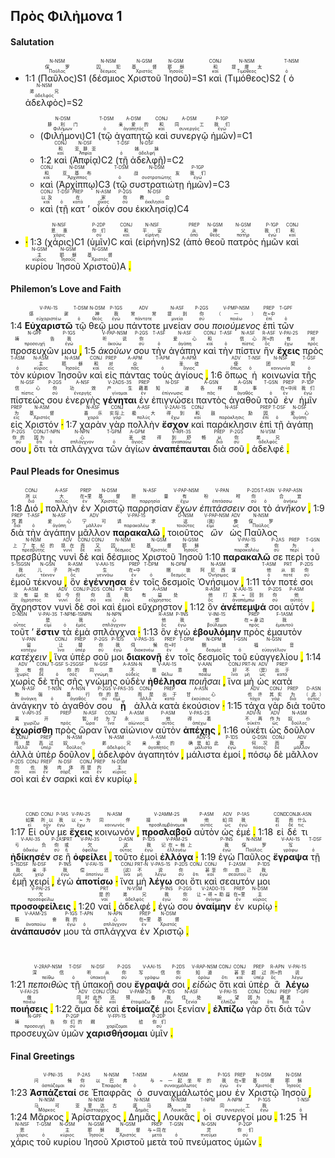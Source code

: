 ## Πρὸς Φιλἠμονα 1

#### Salutation

- 1:1 (<RUBY><ruby><ruby>Παῦλος<rt>Παῦλος</rt></ruby><rt>保罗</rt></ruby><rt>N-NSM</rt></RUBY>)S1 (<RUBY><ruby><ruby>δέσμιος<rt>δέσμιος</rt></ruby><rt>囚犯</rt></ruby><rt>N-NSM</rt></RUBY> <RUBY><ruby><ruby>Χριστοῦ<rt>Χριστός</rt></ruby><rt>基督</rt></ruby><rt>N-GSM</rt></RUBY> <RUBY><ruby><ruby>Ἰησοῦ<rt>Ἰησοῦς</rt></ruby><rt>耶稣</rt></ruby><rt>N-GSM</rt></RUBY>)=S1 <RUBY><ruby><ruby>καὶ<rt>καί</rt></ruby><rt>和</rt></ruby><rt>CONJ</rt></RUBY> (<RUBY><ruby><ruby>Τιμόθεος<rt>Τιμόθεος</rt></ruby><rt>提摩太</rt></ruby><rt>N-NSM</rt></RUBY>)S2 (<RUBY><ruby><ruby>ὁ<rt>ὁ</rt></ruby><rt></rt></ruby><rt>T-NSM</rt></RUBY> <RUBY><ruby><ruby>ἀδελφὸς<rt>ἀδελφός</rt></ruby><rt>弟兄</rt></ruby><rt>N-NSM</rt></RUBY>)=S2 

	- (<RUBY><ruby><ruby>Φιλήμονι<rt>Φιλήμων</rt></ruby><rt>腓利门</rt></ruby><rt>N-DSM</rt></RUBY>)C1 (<RUBY><ruby><ruby>τῷ<rt>ὁ</rt></ruby><rt></rt></ruby><rt>T-DSM</rt></RUBY> <RUBY><ruby><ruby>ἀγαπητῷ<rt>ἀγαπητός</rt></ruby><rt>亲爱的</rt></ruby><rt>A-DSM</rt></RUBY> <RUBY><ruby><ruby>καὶ<rt>καί</rt></ruby><rt>和</rt></ruby><rt>CONJ</rt></RUBY> <RUBY><ruby><ruby>συνεργῷ<rt>συνεργός</rt></ruby><rt>同工</rt></ruby><rt>A-DSM</rt></RUBY> <RUBY><ruby><ruby>ἡμῶν<rt>ἐγώ</rt></ruby><rt>我们</rt></ruby><rt>P-1GP</rt></RUBY>)=C1 
	- 1:2 <RUBY><ruby><ruby>καὶ<rt>καί</rt></ruby><rt>和</rt></ruby><rt>CONJ</rt></RUBY> (<RUBY><ruby><ruby>Ἀπφίᾳ<rt>Ἀπφία</rt></ruby><rt>亚腓亚</rt></ruby><rt>N-DSF</rt></RUBY>)C2 (<RUBY><ruby><ruby>τῇ<rt>ὁ</rt></ruby><rt></rt></ruby><rt>T-DSF</rt></RUBY> <RUBY><ruby><ruby>ἀδελφῇ<rt>ἀδελφή</rt></ruby><rt>姊妹</rt></ruby><rt>N-DSF</rt></RUBY>)=C2 
	- <RUBY><ruby><ruby>καὶ<rt>καί</rt></ruby><rt>和</rt></ruby><rt>CONJ</rt></RUBY> (<RUBY><ruby><ruby>Ἀρχίππῳ<rt>Ἄρχιππος</rt></ruby><rt>亚基布</rt></ruby><rt>N-DSM</rt></RUBY>)C3 (<RUBY><ruby><ruby>τῷ<rt>ὁ</rt></ruby><rt></rt></ruby><rt>T-DSM</rt></RUBY> <RUBY><ruby><ruby>συστρατιώτῃ<rt>συστρατιώτης</rt></ruby><rt>战友</rt></ruby><rt>N-DSM</rt></RUBY> <RUBY><ruby><ruby>ἡμῶν<rt>ἐγώ</rt></ruby><rt>我们</rt></ruby><rt>P-1GP</rt></RUBY>)=C3 
	- <RUBY><ruby><ruby>καὶ<rt>καί</rt></ruby><rt>以及</rt></ruby><rt>CONJ</rt></RUBY> (<RUBY><ruby><ruby>τῇ<rt>ὁ</rt></ruby><rt></rt></ruby><rt>T-DSF</rt></RUBY> <RUBY><ruby><ruby>κατ<rt>κατά</rt></ruby><rt>在</rt></ruby><rt>PREP</rt></RUBY> ’ <RUBY><ruby><ruby>οἶκόν<rt>οἶκος</rt></ruby><rt>家</rt></ruby><rt>N-ASM</rt></RUBY> <RUBY><ruby><ruby>σου<rt>σύ</rt></ruby><rt>你</rt></ruby><rt>P-2GS</rt></RUBY> <RUBY><ruby><ruby>ἐκκλησίᾳ<rt>ἐκκλησία</rt></ruby><rt>教会</rt></ruby><rt>N-DSF</rt></RUBY>)C4 
- <mark class="pm">·</mark> 1:3 (<RUBY><ruby><ruby>χάρις<rt>χάρις</rt></ruby><rt>恩惠</rt></ruby><rt>N-NSF</rt></RUBY>)C1 (<RUBY><ruby><ruby>ὑμῖν<rt>σύ</rt></ruby><rt>你们</rt></ruby><rt>P-2DP</rt></RUBY>)C <RUBY><ruby><ruby>καὶ<rt>καί</rt></ruby><rt>和</rt></ruby><rt>CONJ</rt></RUBY> (<RUBY><ruby><ruby>εἰρήνη<rt>εἰρήνη</rt></ruby><rt>平安</rt></ruby><rt>N-NSF</rt></RUBY>)S2 (<RUBY><ruby><ruby>ἀπὸ<rt>ἀπό</rt></ruby><rt>从</rt></ruby><rt>PREP</rt></RUBY> <RUBY><ruby><ruby>θεοῦ<rt>θεός</rt></ruby><rt>神</rt></ruby><rt>N-GSM</rt></RUBY> <RUBY><ruby><ruby>πατρὸς<rt>πατήρ</rt></ruby><rt>父</rt></ruby><rt>N-GSM</rt></RUBY> <RUBY><ruby><ruby>ἡμῶν<rt>ἐγώ</rt></ruby><rt>我们</rt></ruby><rt>P-1GP</rt></RUBY> <RUBY><ruby><ruby>καὶ<rt>καί</rt></ruby><rt>和</rt></ruby><rt>CONJ</rt></RUBY> <RUBY><ruby><ruby>κυρίου<rt>κύριος</rt></ruby><rt>主</rt></ruby><rt>N-GSM</rt></RUBY> <RUBY><ruby><ruby>Ἰησοῦ<rt>Ἰησοῦς</rt></ruby><rt>耶稣</rt></ruby><rt>N-GSM</rt></RUBY> <RUBY><ruby><ruby>Χριστοῦ<rt>Χριστός</rt></ruby><rt>基督</rt></ruby><rt>N-GSM</rt></RUBY>)A <mark class="pm">.</mark> 

#### Philemon’s Love and Faith

1:4 <RUBY><ruby><ruby><strong>Εὐχαριστῶ</strong><rt>εὐχαριστέω</rt></ruby><rt>感谢</rt></ruby><rt>V-PAI-1S</rt></RUBY> <RUBY><ruby><ruby>τῷ<rt>ὁ</rt></ruby><rt></rt></ruby><rt>T-DSM</rt></RUBY> <RUBY><ruby><ruby>θεῷ<rt>θεός</rt></ruby><rt>神</rt></ruby><rt>N-DSM</rt></RUBY> <RUBY><ruby><ruby>μου<rt>ἐγώ</rt></ruby><rt>我</rt></ruby><rt>P-1GS</rt></RUBY> <RUBY><ruby><ruby>πάντοτε<rt>πάντοτε</rt></ruby><rt>常常</rt></ruby><rt>ADV</rt></RUBY> <RUBY><ruby><ruby>μνείαν<rt>μνεία</rt></ruby><rt>提到</rt></ruby><rt>N-ASF</rt></RUBY> <RUBY><ruby><ruby>σου<rt>σύ</rt></ruby><rt>你</rt></ruby><rt>P-2GS</rt></RUBY> <RUBY><ruby><ruby><em>ποιούμενος</em><rt>ποιέω</rt></ruby><rt>（一）</rt></ruby><rt>V-PMP-NSM</rt></RUBY> <RUBY><ruby><ruby>ἐπὶ<rt>ἐπί</rt></ruby><rt>在~中</rt></ruby><rt>PREP</rt></RUBY> <RUBY><ruby><ruby>τῶν<rt>ὁ</rt></ruby><rt></rt></ruby><rt>T-GPF</rt></RUBY> <RUBY><ruby><ruby>προσευχῶν<rt>προσευχή</rt></ruby><rt>祷告</rt></ruby><rt>N-GPF</rt></RUBY> <RUBY><ruby><ruby>μου<rt>ἐγώ</rt></ruby><rt>我</rt></ruby><rt>P-1GS</rt></RUBY> <mark class="pm">,</mark> 1:5 <RUBY><ruby><ruby><em>ἀκούων</em><rt>ἀκούω</rt></ruby><rt>听说</rt></ruby><rt>V-PAP-NSM</rt></RUBY> <RUBY><ruby><ruby>σου<rt>σύ</rt></ruby><rt>你</rt></ruby><rt>P-2GS</rt></RUBY> <RUBY><ruby><ruby>τὴν<rt>ὁ</rt></ruby><rt></rt></ruby><rt>T-ASF</rt></RUBY> <RUBY><ruby><ruby>ἀγάπην<rt>ἀγάπη</rt></ruby><rt>爱心</rt></ruby><rt>N-ASF</rt></RUBY> <RUBY><ruby><ruby>καὶ<rt>καί</rt></ruby><rt>和</rt></ruby><rt>CONJ</rt></RUBY> <RUBY><ruby><ruby>τὴν<rt>ὁ</rt></ruby><rt></rt></ruby><rt>T-ASF</rt></RUBY> <RUBY><ruby><ruby>πίστιν<rt>πίστις</rt></ruby><rt>信心</rt></ruby><rt>N-ASF</rt></RUBY> <RUBY><ruby><ruby>ἣν<rt>ὅς</rt></ruby><rt>所~的</rt></ruby><rt>R-ASF</rt></RUBY> <RUBY><ruby><ruby><strong>ἔχεις</strong><rt>ἔχω</rt></ruby><rt>有</rt></ruby><rt>V-PAI-2S</rt></RUBY> <RUBY><ruby><ruby>πρὸς<rt>πρός</rt></ruby><rt>对</rt></ruby><rt>PREP</rt></RUBY> <RUBY><ruby><ruby>τὸν<rt>ὁ</rt></ruby><rt></rt></ruby><rt>T-ASM</rt></RUBY> <RUBY><ruby><ruby>κύριον<rt>κύριος</rt></ruby><rt>主</rt></ruby><rt>N-ASM</rt></RUBY> <RUBY><ruby><ruby>Ἰησοῦν<rt>Ἰησοῦς</rt></ruby><rt>耶稣</rt></ruby><rt>N-ASM</rt></RUBY> <RUBY><ruby><ruby>καὶ<rt>καί</rt></ruby><rt>和</rt></ruby><rt>CONJ</rt></RUBY> <RUBY><ruby><ruby>εἰς<rt>εἰς</rt></ruby><rt>对</rt></ruby><rt>PREP</rt></RUBY> <RUBY><ruby><ruby>πάντας<rt>πᾶς</rt></ruby><rt>众</rt></ruby><rt>A-APM</rt></RUBY> <RUBY><ruby><ruby>τοὺς<rt>ὁ</rt></ruby><rt></rt></ruby><rt>T-APM</rt></RUBY> <RUBY><ruby><ruby>ἁγίους<rt>ἅγιος</rt></ruby><rt>圣徒</rt></ruby><rt>A-APM</rt></RUBY> <mark class="pm">,</mark> 1:6 <RUBY><ruby><ruby>ὅπως<rt>ὅπως</rt></ruby><rt>使</rt></ruby><rt>ADV</rt></RUBY> <RUBY><ruby><ruby>ἡ<rt>ὁ</rt></ruby><rt></rt></ruby><rt>T-NSF</rt></RUBY> <RUBY><ruby><ruby>κοινωνία<rt>κοινωνία</rt></ruby><rt>团契</rt></ruby><rt>N-NSF</rt></RUBY> <RUBY><ruby><ruby>τῆς<rt>ὁ</rt></ruby><rt></rt></ruby><rt>T-GSF</rt></RUBY> <RUBY><ruby><ruby>πίστεώς<rt>πίστις</rt></ruby><rt>信心</rt></ruby><rt>N-GSF</rt></RUBY> <RUBY><ruby><ruby>σου<rt>σύ</rt></ruby><rt>你</rt></ruby><rt>P-2GS</rt></RUBY> <RUBY><ruby><ruby>ἐνεργὴς<rt>ἐνεργής</rt></ruby><rt>功效</rt></ruby><rt>A-NSF</rt></RUBY> <RUBY><ruby><ruby><strong>γένηται</strong><rt>γίνομαι</rt></ruby><rt>产生</rt></ruby><rt>V-2ADS-3S</rt></RUBY> <RUBY><ruby><ruby>ἐν<rt>ἐν</rt></ruby><rt>藉着</rt></ruby><rt>PREP</rt></RUBY> <RUBY><ruby><ruby>ἐπιγνώσει<rt>ἐπίγνωσις</rt></ruby><rt>知道</rt></ruby><rt>N-DSF</rt></RUBY> <RUBY><ruby><ruby>παντὸς<rt>πᾶς</rt></ruby><rt>各样</rt></ruby><rt>A-GSN</rt></RUBY> <RUBY><ruby><ruby>ἀγαθοῦ<rt>ἀγαθός</rt></ruby><rt>善事</rt></ruby><rt>A-GSN</rt></RUBY> <RUBY><ruby><ruby>τοῦ<rt>ὁ</rt></ruby><rt></rt></ruby><rt>T-GSN</rt></RUBY> <RUBY><ruby><ruby>ἐν<rt>ἐν</rt></ruby><rt>在~中间</rt></ruby><rt>PREP</rt></RUBY> <RUBY><ruby><ruby>ἡμῖν<rt>ἐγώ</rt></ruby><rt>我们</rt></ruby><rt>P-1DP</rt></RUBY> <RUBY><ruby><ruby>εἰς<rt>εἰς</rt></ruby><rt>为</rt></ruby><rt>PREP</rt></RUBY> <RUBY><ruby><ruby>Χριστόν<rt>Χριστός</rt></ruby><rt>基督</rt></ruby><rt>N-ASM</rt></RUBY> <mark class="pm">·</mark> 1:7 <RUBY><ruby><ruby>χαρὰν<rt>χαρά</rt></ruby><rt>喜乐</rt></ruby><rt>N-ASF</rt></RUBY> <RUBY><ruby><ruby>γὰρ<rt>γάρ</rt></ruby><rt>实际上</rt></ruby><rt>CONJ</rt></RUBY> <RUBY><ruby><ruby>πολλὴν<rt>πολύς</rt></ruby><rt>极大</rt></ruby><rt>A-ASF</rt></RUBY> <RUBY><ruby><ruby><strong>ἔσχον</strong><rt>ἔχω</rt></ruby><rt>得到</rt></ruby><rt>V-2AAI-1S</rt></RUBY> <RUBY><ruby><ruby>καὶ<rt>καί</rt></ruby><rt>和</rt></ruby><rt>CONJ</rt></RUBY> <RUBY><ruby><ruby>παράκλησιν<rt>παράκλησις</rt></ruby><rt>鼓励</rt></ruby><rt>N-ASF</rt></RUBY> <RUBY><ruby><ruby>ἐπὶ<rt>ἐπί</rt></ruby><rt>因</rt></ruby><rt>PREP</rt></RUBY> <RUBY><ruby><ruby>τῇ<rt>ὁ</rt></ruby><rt></rt></ruby><rt>T-DSF</rt></RUBY> <RUBY><ruby><ruby>ἀγάπῃ<rt>ἀγάπη</rt></ruby><rt>爱心</rt></ruby><rt>N-DSF</rt></RUBY> <RUBY><ruby><ruby>σου<rt>σύ</rt></ruby><rt>你的</rt></ruby><rt>P-2GS</rt></RUBY> <mark class="pm">,</mark> <RUBY><ruby><ruby>ὅτι<rt>ὅτι</rt></ruby><rt>因为</rt></ruby><rt>CONJ</rt></RUBY> <RUBY><ruby><ruby>τὰ<rt>ὁ</rt></ruby><rt></rt></ruby><rt>T-NPN</rt></RUBY> <RUBY><ruby><ruby>σπλάγχνα<rt>σπλάγχνον</rt></ruby><rt>心</rt></ruby><rt>N-NPN</rt></RUBY> <RUBY><ruby><ruby>τῶν<rt>ὁ</rt></ruby><rt></rt></ruby><rt>T-GPM</rt></RUBY> <RUBY><ruby><ruby>ἁγίων<rt>ἅγιος</rt></ruby><rt>圣徒</rt></ruby><rt>A-GPM</rt></RUBY> <RUBY><ruby><ruby><strong>ἀναπέπαυται</strong><rt>ἀναπαύω</rt></ruby><rt>得到舒畅</rt></ruby><rt>V-RPI-3S</rt></RUBY> <RUBY><ruby><ruby>διὰ<rt>διά</rt></ruby><rt>从</rt></ruby><rt>PREP</rt></RUBY> <RUBY><ruby><ruby>σοῦ<rt>σύ</rt></ruby><rt>你</rt></ruby><rt>P-2GS</rt></RUBY> <mark class="pm">,</mark> <RUBY><ruby><ruby>ἀδελφέ<rt>ἀδελφός</rt></ruby><rt>弟兄</rt></ruby><rt>N-VSM</rt></RUBY> <mark class="pm">.</mark> 

#### Paul Pleads for Onesimus

1:8 <RUBY><ruby><ruby>Διό<rt>διό</rt></ruby><rt>所以</rt></ruby><rt>CONJ</rt></RUBY> <mark class="pm">,</mark> <RUBY><ruby><ruby>πολλὴν<rt>πολύς</rt></ruby><rt>大</rt></ruby><rt>A-ASF</rt></RUBY> <RUBY><ruby><ruby>ἐν<rt>ἐν</rt></ruby><rt>在~里</rt></ruby><rt>PREP</rt></RUBY> <RUBY><ruby><ruby>Χριστῷ<rt>Χριστός</rt></ruby><rt>基督</rt></ruby><rt>N-DSM</rt></RUBY> <RUBY><ruby><ruby>παρρησίαν<rt>παρρησία</rt></ruby><rt>胆量</rt></ruby><rt>N-ASF</rt></RUBY> <RUBY><ruby><ruby><em>ἔχων</em><rt>ἔχω</rt></ruby><rt>有</rt></ruby><rt>V-PAP-NSM</rt></RUBY> <RUBY><ruby><ruby><em>ἐπιτάσσειν</em><rt>ἐπιτάσσω</rt></ruby><rt>吩咐</rt></ruby><rt>V-PAN</rt></RUBY> <RUBY><ruby><ruby>σοι<rt>σύ</rt></ruby><rt>你</rt></ruby><rt>P-2DS</rt></RUBY> <RUBY><ruby><ruby>τὸ<rt>ὁ</rt></ruby><rt></rt></ruby><rt>T-ASN</rt></RUBY> <RUBY><ruby><ruby><em>ἀνῆκον</em><rt>ἀνήκω</rt></ruby><rt>合宜</rt></ruby><rt>V-PAP-ASN</rt></RUBY> <mark class="pm">,</mark> 1:9 <RUBY><ruby><ruby>διὰ<rt>διά</rt></ruby><rt>凭着</rt></ruby><rt>PREP</rt></RUBY> <RUBY><ruby><ruby>τὴν<rt>ὁ</rt></ruby><rt></rt></ruby><rt>T-ASF</rt></RUBY> <RUBY><ruby><ruby>ἀγάπην<rt>ἀγάπη</rt></ruby><rt>爱心</rt></ruby><rt>N-ASF</rt></RUBY> <RUBY><ruby><ruby>μᾶλλον<rt>μᾶλλον</rt></ruby><rt>宁可</rt></ruby><rt>ADV</rt></RUBY> <RUBY><ruby><ruby><strong>παρακαλῶ</strong><rt>παρακαλέω</rt></ruby><rt>请求</rt></ruby><rt>V-PAI-1S</rt></RUBY> <mark class="pm">,</mark> <RUBY><ruby><ruby>τοιοῦτος<rt>τοιοῦτος</rt></ruby><rt>这</rt></ruby><rt>D-NSM</rt></RUBY> <RUBY><ruby><ruby><em>ὢν</em><rt>εἰμί</rt></ruby><rt>（我）</rt></ruby><rt>V-PAP-NSM</rt></RUBY> <RUBY><ruby><ruby>ὡς<rt>ὡς</rt></ruby><rt>像</rt></ruby><rt>ADV</rt></RUBY> <RUBY><ruby><ruby>Παῦλος<rt>Παῦλος</rt></ruby><rt>保罗</rt></ruby><rt>N-NSM</rt></RUBY> <RUBY><ruby><ruby>πρεσβύτης<rt>πρεσβύτης</rt></ruby><rt>上了年纪的</rt></ruby><rt>N-NSM</rt></RUBY> <RUBY><ruby><ruby>νυνὶ<rt>νυνί</rt></ruby><rt>现在</rt></ruby><rt>ADV</rt></RUBY> <RUBY><ruby><ruby>δὲ<rt>δέ</rt></ruby><rt>而</rt></ruby><rt>CONJ</rt></RUBY> <RUBY><ruby><ruby>καὶ<rt>καί</rt></ruby><rt>又</rt></ruby><rt>CONJ</rt></RUBY> <RUBY><ruby><ruby>δέσμιος<rt>δέσμιος</rt></ruby><rt>囚犯</rt></ruby><rt>N-NSM</rt></RUBY> <RUBY><ruby><ruby>Χριστοῦ<rt>Χριστός</rt></ruby><rt>基督</rt></ruby><rt>N-GSM</rt></RUBY> <RUBY><ruby><ruby>Ἰησοῦ<rt>Ἰησοῦς</rt></ruby><rt>耶稣</rt></ruby><rt>N-GSM</rt></RUBY> 1:10 <RUBY><ruby><ruby><strong>παρακαλῶ</strong><rt>παρακαλέω</rt></ruby><rt>求</rt></ruby><rt>V-PAI-1S</rt></RUBY> <RUBY><ruby><ruby>σε<rt>σύ</rt></ruby><rt>你</rt></ruby><rt>P-2AS</rt></RUBY> <RUBY><ruby><ruby>περὶ<rt>περί</rt></ruby><rt>为</rt></ruby><rt>PREP</rt></RUBY> <RUBY><ruby><ruby>τοῦ<rt>ὁ</rt></ruby><rt></rt></ruby><rt>T-GSN</rt></RUBY> <RUBY><ruby><ruby>ἐμοῦ<rt>ἐμός</rt></ruby><rt>我</rt></ruby><rt>S-1SGSN</rt></RUBY> <RUBY><ruby><ruby>τέκνου<rt>τέκνον</rt></ruby><rt>儿子</rt></ruby><rt>N-GSN</rt></RUBY> <mark class="pm">,</mark> <RUBY><ruby><ruby>ὃν<rt>ὅς</rt></ruby><rt>所~的</rt></ruby><rt>R-ASM</rt></RUBY> <RUBY><ruby><ruby><strong>ἐγέννησα</strong><rt>γεννάω</rt></ruby><rt>生</rt></ruby><rt>V-AAI-1S</rt></RUBY> <RUBY><ruby><ruby>ἐν<rt>ἐν</rt></ruby><rt>在~中</rt></ruby><rt>PREP</rt></RUBY> <RUBY><ruby><ruby>τοῖς<rt>ὁ</rt></ruby><rt></rt></ruby><rt>T-DPM</rt></RUBY> <RUBY><ruby><ruby>δεσμοῖς<rt>δεσμός</rt></ruby><rt>捆锁</rt></ruby><rt>N-DPM</rt></RUBY> <RUBY><ruby><ruby>Ὀνήσιμον<rt>Ὀνήσιμος</rt></ruby><rt>阿尼西谋</rt></ruby><rt>N-ASM</rt></RUBY> <mark class="pm">,</mark> 1:11 <RUBY><ruby><ruby>τόν<rt>ὁ</rt></ruby><rt>他</rt></ruby><rt>T-ASM</rt></RUBY> <RUBY><ruby><ruby>ποτέ<rt>ποτέ</rt></ruby><rt>从前</rt></ruby><rt>PRT</rt></RUBY> <RUBY><ruby><ruby>σοι<rt>σύ</rt></ruby><rt>你</rt></ruby><rt>P-2DS</rt></RUBY> <RUBY><ruby><ruby>ἄχρηστον<rt>ἄχρηστος</rt></ruby><rt>没有益处</rt></ruby><rt>A-ASM</rt></RUBY> <RUBY><ruby><ruby>νυνὶ<rt>νυνί</rt></ruby><rt>如今</rt></ruby><rt>ADV</rt></RUBY> <RUBY><ruby><ruby>δὲ<rt>δέ</rt></ruby><rt>但</rt></ruby><rt>CONJ</rt></RUBY> <RUBY><ruby><ruby>σοὶ<rt>σύ</rt></ruby><rt>你</rt></ruby><rt>P-2DS</rt></RUBY> <RUBY><ruby><ruby>καὶ<rt>καί</rt></ruby><rt>连</rt></ruby><rt>CONJ</rt></RUBY> <RUBY><ruby><ruby>ἐμοὶ<rt>ἐγώ</rt></ruby><rt>我</rt></ruby><rt>P-1DS</rt></RUBY> <RUBY><ruby><ruby>εὔχρηστον<rt>εὔχρηστος</rt></ruby><rt>有益处</rt></ruby><rt>A-ASM</rt></RUBY> <mark class="pm">,</mark> 1:12 <RUBY><ruby><ruby>ὃν<rt>ὅς</rt></ruby><rt>他</rt></ruby><rt>R-ASM</rt></RUBY> <RUBY><ruby><ruby><strong>ἀνέπεμψά</strong><rt>ἀναπέμπω</rt></ruby><rt>打发~回到</rt></ruby><rt>V-AAI-1S</rt></RUBY> <RUBY><ruby><ruby>σοι<rt>σύ</rt></ruby><rt>你</rt></ruby><rt>P-2DS</rt></RUBY> <RUBY><ruby><ruby>αὐτόν<rt>αὐτός</rt></ruby><rt>他</rt></ruby><rt>P-ASM</rt></RUBY> <mark class="pm">,</mark> <RUBY><ruby><ruby>τοῦτ<rt>οὗτος</rt></ruby><rt></rt></ruby><rt>D-NSN</rt></RUBY> ’ <RUBY><ruby><ruby><strong>ἔστιν</strong><rt>εἰμί</rt></ruby><rt>是</rt></ruby><rt>V-PAI-3S</rt></RUBY> <RUBY><ruby><ruby>τὰ<rt>ὁ</rt></ruby><rt></rt></ruby><rt>T-NPN</rt></RUBY> <RUBY><ruby><ruby>ἐμὰ<rt>ἐμός</rt></ruby><rt>我</rt></ruby><rt>S-1SNPN</rt></RUBY> <RUBY><ruby><ruby>σπλάγχνα<rt>σπλάγχνον</rt></ruby><rt>心</rt></ruby><rt>N-NPN</rt></RUBY> <mark class="pm">·</mark> 1:13 <RUBY><ruby><ruby>ὃν<rt>ὅς</rt></ruby><rt>他</rt></ruby><rt>R-ASM</rt></RUBY> <RUBY><ruby><ruby>ἐγὼ<rt>ἐγώ</rt></ruby><rt>我</rt></ruby><rt>P-1NS</rt></RUBY> <RUBY><ruby><ruby><strong>ἐβουλόμην</strong><rt>βούλομαι</rt></ruby><rt>想</rt></ruby><rt>V-INI-1S</rt></RUBY> <RUBY><ruby><ruby>πρὸς<rt>πρός</rt></ruby><rt>在~身边</rt></ruby><rt>PREP</rt></RUBY> <RUBY><ruby><ruby>ἐμαυτὸν<rt>ἐμαυτοῦ</rt></ruby><rt>我</rt></ruby><rt>F-1ASM</rt></RUBY> <RUBY><ruby><ruby><em>κατέχειν</em><rt>κατέχω</rt></ruby><rt>留</rt></ruby><rt>V-PAN</rt></RUBY> <mark class="pm">,</mark> <RUBY><ruby><ruby>ἵνα<rt>ἵνα</rt></ruby><rt>让</rt></ruby><rt>CONJ</rt></RUBY> <RUBY><ruby><ruby>ὑπὲρ<rt>ὑπέρ</rt></ruby><rt>替</rt></ruby><rt>PREP</rt></RUBY> <RUBY><ruby><ruby>σοῦ<rt>σύ</rt></ruby><rt>你</rt></ruby><rt>P-2GS</rt></RUBY> <RUBY><ruby><ruby>μοι<rt>ἐγώ</rt></ruby><rt>我</rt></ruby><rt>P-1DS</rt></RUBY> <RUBY><ruby><ruby><strong>διακονῇ</strong><rt>διακονέω</rt></ruby><rt>伺候</rt></ruby><rt>V-PAS-3S</rt></RUBY> <RUBY><ruby><ruby>ἐν<rt>ἐν</rt></ruby><rt>在~时</rt></ruby><rt>PREP</rt></RUBY> <RUBY><ruby><ruby>τοῖς<rt>ὁ</rt></ruby><rt></rt></ruby><rt>T-DPM</rt></RUBY> <RUBY><ruby><ruby>δεσμοῖς<rt>δεσμός</rt></ruby><rt>捆锁</rt></ruby><rt>N-DPM</rt></RUBY> <RUBY><ruby><ruby>τοῦ<rt>ὁ</rt></ruby><rt></rt></ruby><rt>T-GSN</rt></RUBY> <RUBY><ruby><ruby>εὐαγγελίου<rt>εὐαγγέλιον</rt></ruby><rt>福音</rt></ruby><rt>N-GSN</rt></RUBY> <mark class="pm">,</mark> 1:14 <RUBY><ruby><ruby>χωρὶς<rt>χωρίς</rt></ruby><rt>没有</rt></ruby><rt>ADV</rt></RUBY> <RUBY><ruby><ruby>δὲ<rt>δέ</rt></ruby><rt>但</rt></ruby><rt>CONJ</rt></RUBY> <RUBY><ruby><ruby>τῆς<rt>ὁ</rt></ruby><rt></rt></ruby><rt>T-GSF</rt></RUBY> <RUBY><ruby><ruby>σῆς<rt>σός</rt></ruby><rt>你的</rt></ruby><rt>S-2SGSF</rt></RUBY> <RUBY><ruby><ruby>γνώμης<rt>γνώμη</rt></ruby><rt>同意</rt></ruby><rt>N-GSF</rt></RUBY> <RUBY><ruby><ruby>οὐδὲν<rt>οὐδείς</rt></ruby><rt>不</rt></ruby><rt>A-ASN-N</rt></RUBY> <RUBY><ruby><ruby><strong>ἠθέλησα</strong><rt>θέλω</rt></ruby><rt>愿意</rt></ruby><rt>V-AAI-1S</rt></RUBY> <RUBY><ruby><ruby><em>ποιῆσαι</em><rt>ποιέω</rt></ruby><rt>做</rt></ruby><rt>V-AAN</rt></RUBY> <mark class="pm">,</mark> <RUBY><ruby><ruby>ἵνα<rt>ἵνα</rt></ruby><rt>好</rt></ruby><rt>CONJ</rt></RUBY> <RUBY><ruby><ruby>μὴ<rt>μή</rt></ruby><rt>不</rt></ruby><rt>PRT-N</rt></RUBY> <RUBY><ruby><ruby>ὡς<rt>ὡς</rt></ruby><rt>（是）</rt></ruby><rt>ADV</rt></RUBY> <RUBY><ruby><ruby>κατὰ<rt>κατά</rt></ruby><rt>出于</rt></ruby><rt>PREP</rt></RUBY> <RUBY><ruby><ruby>ἀνάγκην<rt>ἀνάγκη</rt></ruby><rt>勉强</rt></ruby><rt>N-ASF</rt></RUBY> <RUBY><ruby><ruby>τὸ<rt>ὁ</rt></ruby><rt></rt></ruby><rt>T-NSN</rt></RUBY> <RUBY><ruby><ruby>ἀγαθόν<rt>ἀγαθός</rt></ruby><rt>善行</rt></ruby><rt>A-NSN</rt></RUBY> <RUBY><ruby><ruby>σου<rt>σύ</rt></ruby><rt>你的</rt></ruby><rt>P-2GS</rt></RUBY> <RUBY><ruby><ruby><strong>ᾖ</strong><rt>εἰμί</rt></ruby><rt>是</rt></ruby><rt>V-PAS-3S</rt></RUBY> <RUBY><ruby><ruby>ἀλλὰ<rt>ἀλλά</rt></ruby><rt>而是</rt></ruby><rt>CONJ</rt></RUBY> <RUBY><ruby><ruby>κατὰ<rt>κατά</rt></ruby><rt>出于</rt></ruby><rt>PREP</rt></RUBY> <RUBY><ruby><ruby>ἑκούσιον<rt>ἑκούσιος</rt></ruby><rt>甘心</rt></ruby><rt>A-ASN</rt></RUBY> <mark class="pm">·</mark> 1:15 <RUBY><ruby><ruby>τάχα<rt>τάχα</rt></ruby><rt>也许</rt></ruby><rt>ADV</rt></RUBY> <RUBY><ruby><ruby>γὰρ<rt>γάρ</rt></ruby><rt>其实</rt></ruby><rt>CONJ</rt></RUBY> <RUBY><ruby><ruby>διὰ<rt>διά</rt></ruby><rt>为</rt></ruby><rt>PREP</rt></RUBY> <RUBY><ruby><ruby>τοῦτο<rt>οὗτος</rt></ruby><rt>（此）</rt></ruby><rt>D-ASN</rt></RUBY> <RUBY><ruby><ruby><strong>ἐχωρίσθη</strong><rt>χωρίζω</rt></ruby><rt>离开</rt></ruby><rt>V-API-3S</rt></RUBY> <RUBY><ruby><ruby>πρὸς<rt>πρός</rt></ruby><rt></rt></ruby><rt>PREP</rt></RUBY> <RUBY><ruby><ruby>ὥραν<rt>ὥρα</rt></ruby><rt>暂时</rt></ruby><rt>N-ASF</rt></RUBY> <RUBY><ruby><ruby>ἵνα<rt>ἵνα</rt></ruby><rt>为了</rt></ruby><rt>CONJ</rt></RUBY> <RUBY><ruby><ruby>αἰώνιον<rt>αἰώνιος</rt></ruby><rt>永远</rt></ruby><rt>A-ASM</rt></RUBY> <RUBY><ruby><ruby>αὐτὸν<rt>αὐτός</rt></ruby><rt>他</rt></ruby><rt>P-ASM</rt></RUBY> <RUBY><ruby><ruby><strong>ἀπέχῃς</strong><rt>ἀπέχω</rt></ruby><rt>得着</rt></ruby><rt>V-PAS-2S</rt></RUBY> <mark class="pm">,</mark> 1:16 <RUBY><ruby><ruby>οὐκέτι<rt>οὐκέτι</rt></ruby><rt>不再</rt></ruby><rt>ADV-N</rt></RUBY> <RUBY><ruby><ruby>ὡς<rt>ὡς</rt></ruby><rt>作为</rt></ruby><rt>ADV</rt></RUBY> <RUBY><ruby><ruby>δοῦλον<rt>δοῦλος</rt></ruby><rt>奴仆</rt></ruby><rt>N-ASM</rt></RUBY> <RUBY><ruby><ruby>ἀλλὰ<rt>ἀλλά</rt></ruby><rt>而是</rt></ruby><rt>CONJ</rt></RUBY> <RUBY><ruby><ruby>ὑπὲρ<rt>ὑπέρ</rt></ruby><rt>高过</rt></ruby><rt>PREP</rt></RUBY> <RUBY><ruby><ruby>δοῦλον<rt>δοῦλος</rt></ruby><rt>奴仆</rt></ruby><rt>N-ASM</rt></RUBY> <mark class="pm">,</mark> <RUBY><ruby><ruby>ἀδελφὸν<rt>ἀδελφός</rt></ruby><rt>弟兄</rt></ruby><rt>N-ASM</rt></RUBY> <RUBY><ruby><ruby>ἀγαπητόν<rt>ἀγαπητός</rt></ruby><rt>亲爱的</rt></ruby><rt>A-ASM</rt></RUBY> <mark class="pm">,</mark> <RUBY><ruby><ruby>μάλιστα<rt>μάλιστα</rt></ruby><rt>确是如此</rt></ruby><rt>ADV-S</rt></RUBY> <RUBY><ruby><ruby>ἐμοί<rt>ἐγώ</rt></ruby><rt>我</rt></ruby><rt>P-1DS</rt></RUBY> <mark class="pm">,</mark> <RUBY><ruby><ruby>πόσῳ<rt>πόσος</rt></ruby><rt>何况</rt></ruby><rt>Q-DSN</rt></RUBY> <RUBY><ruby><ruby>δὲ<rt>δέ</rt></ruby><rt>而</rt></ruby><rt>CONJ</rt></RUBY> <RUBY><ruby><ruby>μᾶλλον<rt>μᾶλλον</rt></ruby><rt>更</rt></ruby><rt>ADV</rt></RUBY> <RUBY><ruby><ruby>σοὶ<rt>σύ</rt></ruby><rt>你</rt></ruby><rt>P-2DS</rt></RUBY> <RUBY><ruby><ruby>καὶ<rt>καί</rt></ruby><rt>也</rt></ruby><rt>CONJ</rt></RUBY> <RUBY><ruby><ruby>ἐν<rt>ἐν</rt></ruby><rt>按</rt></ruby><rt>PREP</rt></RUBY> <RUBY><ruby><ruby>σαρκὶ<rt>σάρξ</rt></ruby><rt>肉体</rt></ruby><rt>N-DSF</rt></RUBY> <RUBY><ruby><ruby>καὶ<rt>καί</rt></ruby><rt>而是</rt></ruby><rt>CONJ</rt></RUBY> <RUBY><ruby><ruby>ἐν<rt>ἐν</rt></ruby><rt>内</rt></ruby><rt>PREP</rt></RUBY> <RUBY><ruby><ruby>κυρίῳ<rt>κύριος</rt></ruby><rt>主</rt></ruby><rt>N-DSM</rt></RUBY> <mark class="pm">.</mark> 

</br>

1:17 <RUBY><ruby><ruby>Εἰ<rt>εἰ</rt></ruby><rt>如果</rt></ruby><rt>COND</rt></RUBY> <RUBY><ruby><ruby>οὖν<rt>οὖν</rt></ruby><rt>所以</rt></ruby><rt>CONJ</rt></RUBY> <RUBY><ruby><ruby>με<rt>ἐγώ</rt></ruby><rt>我</rt></ruby><rt>P-1AS</rt></RUBY> <RUBY><ruby><ruby><strong>ἔχεις</strong><rt>ἔχω</rt></ruby><rt>以~为</rt></ruby><rt>V-PAI-2S</rt></RUBY> <RUBY><ruby><ruby>κοινωνόν<rt>κοινωνός</rt></ruby><rt>同伴</rt></ruby><rt>N-ASM</rt></RUBY> <mark class="pm">,</mark> <RUBY><ruby><ruby><strong>προσλαβοῦ</strong><rt>προσλαμβάνομαι</rt></ruby><rt>接纳</rt></ruby><rt>V-2AMM-2S</rt></RUBY> <RUBY><ruby><ruby>αὐτὸν<rt>αὐτός</rt></ruby><rt>他</rt></ruby><rt>P-ASM</rt></RUBY> <RUBY><ruby><ruby>ὡς<rt>ὡς</rt></ruby><rt>如同</rt></ruby><rt>ADV</rt></RUBY> <RUBY><ruby><ruby>ἐμέ<rt>ἐγώ</rt></ruby><rt>我</rt></ruby><rt>P-1AS</rt></RUBY> <mark class="pm">.</mark> 1:18 <RUBY><ruby><ruby>εἰ<rt>εἰ</rt></ruby><rt>若</rt></ruby><rt>COND</rt></RUBY> <RUBY><ruby><ruby>δέ<rt>δέ</rt></ruby><rt>而</rt></ruby><rt>CONJ</rt></RUBY> <RUBY><ruby><ruby>τι<rt>τις</rt></ruby><rt>什么</rt></ruby><rt>X-ASN</rt></RUBY> <RUBY><ruby><ruby><strong>ἠδίκησέν</strong><rt>ἀδικέω</rt></ruby><rt>亏负</rt></ruby><rt>V-AAI-3S</rt></RUBY> <RUBY><ruby><ruby>σε<rt>σύ</rt></ruby><rt>你</rt></ruby><rt>P-2AS</rt></RUBY> <RUBY><ruby><ruby>ἢ<rt>ἤ</rt></ruby><rt>或</rt></ruby><rt>PRT</rt></RUBY> <RUBY><ruby><ruby><strong>ὀφείλει</strong><rt>ὀφείλω</rt></ruby><rt>欠</rt></ruby><rt>V-PAI-3S</rt></RUBY> <mark class="pm">,</mark> <RUBY><ruby><ruby>τοῦτο<rt>οὗτος</rt></ruby><rt>这</rt></ruby><rt>D-ASN</rt></RUBY> <RUBY><ruby><ruby>ἐμοὶ<rt>ἐγώ</rt></ruby><rt>我</rt></ruby><rt>P-1DS</rt></RUBY> <RUBY><ruby><ruby><strong>ἐλλόγα</strong><rt>ἐλλογέω</rt></ruby><rt>记在~帐上</rt></ruby><rt>V-PAM-2S</rt></RUBY> <mark class="pm">·</mark> 1:19 <RUBY><ruby><ruby>ἐγὼ<rt>ἐγώ</rt></ruby><rt>我</rt></ruby><rt>P-1NS</rt></RUBY> <RUBY><ruby><ruby>Παῦλος<rt>Παῦλος</rt></ruby><rt>保罗</rt></ruby><rt>N-NSM</rt></RUBY> <RUBY><ruby><ruby><strong>ἔγραψα</strong><rt>γράφω</rt></ruby><rt>写</rt></ruby><rt>V-AAI-1S</rt></RUBY> <RUBY><ruby><ruby>τῇ<rt>ὁ</rt></ruby><rt></rt></ruby><rt>T-DSF</rt></RUBY> <RUBY><ruby><ruby>ἐμῇ<rt>ἐμός</rt></ruby><rt>我</rt></ruby><rt>S-1SDSF</rt></RUBY> <RUBY><ruby><ruby>χειρί<rt>χείρ</rt></ruby><rt>亲手</rt></ruby><rt>N-DSF</rt></RUBY> <mark class="pm">,</mark> <RUBY><ruby><ruby>ἐγὼ<rt>ἐγώ</rt></ruby><rt>我</rt></ruby><rt>P-1NS</rt></RUBY> <RUBY><ruby><ruby><strong>ἀποτίσω</strong><rt>ἀποτίνω</rt></ruby><rt>偿还</rt></ruby><rt>V-FAI-1S</rt></RUBY> <mark class="pm">·</mark> <RUBY><ruby><ruby>ἵνα<rt>ἵνα</rt></ruby><rt>（这）</rt></ruby><rt>CONJ</rt></RUBY> <RUBY><ruby><ruby>μὴ<rt>μή</rt></ruby><rt>不</rt></ruby><rt>PRT-N</rt></RUBY> <RUBY><ruby><ruby><strong>λέγω</strong><rt>λέγω</rt></ruby><rt>说</rt></ruby><rt>V-PAS-1S</rt></RUBY> <RUBY><ruby><ruby>σοι<rt>σύ</rt></ruby><rt>你</rt></ruby><rt>P-2DS</rt></RUBY> <RUBY><ruby><ruby>ὅτι<rt>ὅτι</rt></ruby><rt></rt></ruby><rt>CONJ</rt></RUBY> <RUBY><ruby><ruby>καὶ<rt>καί</rt></ruby><rt>甚至</rt></ruby><rt>CONJ</rt></RUBY> <RUBY><ruby><ruby>σεαυτόν<rt>σεαυτοῦ</rt></ruby><rt>你自己</rt></ruby><rt>F-2ASM</rt></RUBY> <RUBY><ruby><ruby>μοι<rt>ἐγώ</rt></ruby><rt>我</rt></ruby><rt>P-1DS</rt></RUBY> <RUBY><ruby><ruby><strong>προσοφείλεις</strong><rt>προσοφείλω</rt></ruby><rt>欠</rt></ruby><rt>V-PAI-2S</rt></RUBY> <mark class="pm">.</mark> 1:20 <RUBY><ruby><ruby>ναί<rt>ναί</rt></ruby><rt>是的</rt></ruby><rt>PRT</rt></RUBY> <mark class="pm">,</mark> <RUBY><ruby><ruby>ἀδελφέ<rt>ἀδελφός</rt></ruby><rt>弟兄</rt></ruby><rt>N-VSM</rt></RUBY> <mark class="pm">,</mark> <RUBY><ruby><ruby>ἐγώ<rt>ἐγώ</rt></ruby><rt>我</rt></ruby><rt>P-1NS</rt></RUBY> <RUBY><ruby><ruby>σου<rt>σύ</rt></ruby><rt>你</rt></ruby><rt>P-2GS</rt></RUBY> <RUBY><ruby><ruby><strong>ὀναίμην</strong><rt>ὀνίνημι</rt></ruby><rt>让~得~助益</rt></ruby><rt>V-2ADO-1S</rt></RUBY> <RUBY><ruby><ruby>ἐν<rt>ἐν</rt></ruby><rt>在~里</rt></ruby><rt>PREP</rt></RUBY> <RUBY><ruby><ruby>κυρίῳ<rt>κύριος</rt></ruby><rt>主</rt></ruby><rt>N-DSM</rt></RUBY> <mark class="pm">·</mark> <RUBY><ruby><ruby><strong>ἀνάπαυσόν</strong><rt>ἀναπαύω</rt></ruby><rt>振奋</rt></ruby><rt>V-AAM-2S</rt></RUBY> <RUBY><ruby><ruby>μου<rt>ἐγώ</rt></ruby><rt>我的</rt></ruby><rt>P-1GS</rt></RUBY> <RUBY><ruby><ruby>τὰ<rt>ὁ</rt></ruby><rt></rt></ruby><rt>T-APN</rt></RUBY> <RUBY><ruby><ruby>σπλάγχνα<rt>σπλάγχνον</rt></ruby><rt>心</rt></ruby><rt>N-APN</rt></RUBY> <RUBY><ruby><ruby>ἐν<rt>ἐν</rt></ruby><rt>在~里</rt></ruby><rt>PREP</rt></RUBY> <RUBY><ruby><ruby>Χριστῷ<rt>Χριστός</rt></ruby><rt>基督</rt></ruby><rt>N-DSM</rt></RUBY> <mark class="pm">.</mark> 

</br>

1:21 <RUBY><ruby><ruby><em>πεποιθὼς</em><rt>πείθω</rt></ruby><rt>深信</rt></ruby><rt>V-2RAP-NSM</rt></RUBY> <RUBY><ruby><ruby>τῇ<rt>ὁ</rt></ruby><rt></rt></ruby><rt>T-DSF</rt></RUBY> <RUBY><ruby><ruby>ὑπακοῇ<rt>ὑπακοή</rt></ruby><rt>听从</rt></ruby><rt>N-DSF</rt></RUBY> <RUBY><ruby><ruby>σου<rt>σύ</rt></ruby><rt>你</rt></ruby><rt>P-2GS</rt></RUBY> <RUBY><ruby><ruby><strong>ἔγραψά</strong><rt>γράφω</rt></ruby><rt>写信</rt></ruby><rt>V-AAI-1S</rt></RUBY> <RUBY><ruby><ruby>σοι<rt>σύ</rt></ruby><rt>你</rt></ruby><rt>P-2DS</rt></RUBY> <mark class="pm">,</mark> <RUBY><ruby><ruby><em>εἰδὼς</em><rt>ὁράω</rt></ruby><rt>知道</rt></ruby><rt>V-RAP-NSM</rt></RUBY> <RUBY><ruby><ruby>ὅτι<rt>ὅτι</rt></ruby><rt></rt></ruby><rt>CONJ</rt></RUBY> <RUBY><ruby><ruby>καὶ<rt>καί</rt></ruby><rt>甚至</rt></ruby><rt>CONJ</rt></RUBY> <RUBY><ruby><ruby>ὑπὲρ<rt>ὑπέρ</rt></ruby><rt>超过</rt></ruby><rt>PREP</rt></RUBY> <RUBY><ruby><ruby>ἃ<rt>ὅς</rt></ruby><rt>所~的</rt></ruby><rt>R-APN</rt></RUBY> <RUBY><ruby><ruby><strong>λέγω</strong><rt>λέγω</rt></ruby><rt>说</rt></ruby><rt>V-PAI-1S</rt></RUBY> <RUBY><ruby><ruby><strong>ποιήσεις</strong><rt>ποιέω</rt></ruby><rt>做</rt></ruby><rt>V-FAI-2S</rt></RUBY> <mark class="pm">.</mark> 1:22 <RUBY><ruby><ruby>ἅμα<rt>ἅμα</rt></ruby><rt>同时</rt></ruby><rt>ADV</rt></RUBY> <RUBY><ruby><ruby>δὲ<rt>δέ</rt></ruby><rt>此外</rt></ruby><rt>CONJ</rt></RUBY> <RUBY><ruby><ruby>καὶ<rt>καί</rt></ruby><rt>还</rt></ruby><rt>CONJ</rt></RUBY> <RUBY><ruby><ruby><strong>ἑτοίμαζέ</strong><rt>ἑτοιμάζω</rt></ruby><rt>预备</rt></ruby><rt>V-PAM-2S</rt></RUBY> <RUBY><ruby><ruby>μοι<rt>ἐγώ</rt></ruby><rt>我</rt></ruby><rt>P-1DS</rt></RUBY> <RUBY><ruby><ruby>ξενίαν<rt>ξενία</rt></ruby><rt>住处</rt></ruby><rt>N-ASF</rt></RUBY> <mark class="pm">,</mark> <RUBY><ruby><ruby><strong>ἐλπίζω</strong><rt>ἐλπίζω</rt></ruby><rt>盼望</rt></ruby><rt>V-PAI-1S</rt></RUBY> <RUBY><ruby><ruby>γὰρ<rt>γάρ</rt></ruby><rt>因为</rt></ruby><rt>CONJ</rt></RUBY> <RUBY><ruby><ruby>ὅτι<rt>ὅτι</rt></ruby><rt></rt></ruby><rt>CONJ</rt></RUBY> <RUBY><ruby><ruby>διὰ<rt>διά</rt></ruby><rt>藉着</rt></ruby><rt>PREP</rt></RUBY> <RUBY><ruby><ruby>τῶν<rt>ὁ</rt></ruby><rt></rt></ruby><rt>T-GPF</rt></RUBY> <RUBY><ruby><ruby>προσευχῶν<rt>προσευχή</rt></ruby><rt>祷告</rt></ruby><rt>N-GPF</rt></RUBY> <RUBY><ruby><ruby>ὑμῶν<rt>σύ</rt></ruby><rt>你们的</rt></ruby><rt>P-2GP</rt></RUBY> <RUBY><ruby><ruby><strong>χαρισθήσομαι</strong><rt>χαρίζομαι</rt></ruby><rt>赐给</rt></ruby><rt>V-FPI-1S</rt></RUBY> <RUBY><ruby><ruby>ὑμῖν<rt>σύ</rt></ruby><rt>你们</rt></ruby><rt>P-2DP</rt></RUBY> <mark class="pm">.</mark> 

#### Final Greetings

1:23 <RUBY><ruby><ruby><strong>Ἀσπάζεταί</strong><rt>ἀσπάζομαι</rt></ruby><rt>问候</rt></ruby><rt>V-PNI-3S</rt></RUBY> <RUBY><ruby><ruby>σε<rt>σύ</rt></ruby><rt>你</rt></ruby><rt>P-2AS</rt></RUBY> <RUBY><ruby><ruby>Ἐπαφρᾶς<rt>Ἐπαφρᾶς</rt></ruby><rt>以巴弗</rt></ruby><rt>N-NSM</rt></RUBY> <RUBY><ruby><ruby>ὁ<rt>ὁ</rt></ruby><rt></rt></ruby><rt>T-NSM</rt></RUBY> <RUBY><ruby><ruby>συναιχμάλωτός<rt>συναιχμάλωτος</rt></ruby><rt>与~一起坐牢的</rt></ruby><rt>A-NSM</rt></RUBY> <RUBY><ruby><ruby>μου<rt>ἐγώ</rt></ruby><rt>我</rt></ruby><rt>P-1GS</rt></RUBY> <RUBY><ruby><ruby>ἐν<rt>ἐν</rt></ruby><rt>在~里</rt></ruby><rt>PREP</rt></RUBY> <RUBY><ruby><ruby>Χριστῷ<rt>Χριστός</rt></ruby><rt>基督</rt></ruby><rt>N-DSM</rt></RUBY> <RUBY><ruby><ruby>Ἰησοῦ<rt>Ἰησοῦς</rt></ruby><rt>耶稣</rt></ruby><rt>N-DSM</rt></RUBY> <mark class="pm">,</mark> 1:24 <RUBY><ruby><ruby>Μᾶρκος<rt>Μᾶρκος</rt></ruby><rt>马可</rt></ruby><rt>N-NSM</rt></RUBY> <mark class="pm">,</mark> <RUBY><ruby><ruby>Ἀρίσταρχος<rt>Ἀρίσταρχος</rt></ruby><rt>亚里达古</rt></ruby><rt>N-NSM</rt></RUBY> <mark class="pm">,</mark> <RUBY><ruby><ruby>Δημᾶς<rt>Δημᾶς</rt></ruby><rt>底马</rt></ruby><rt>N-NSM</rt></RUBY> <mark class="pm">,</mark> <RUBY><ruby><ruby>Λουκᾶς<rt>Λουκᾶς</rt></ruby><rt>路加</rt></ruby><rt>N-NSM</rt></RUBY> <mark class="pm">,</mark> <RUBY><ruby><ruby>οἱ<rt>ὁ</rt></ruby><rt></rt></ruby><rt>T-NPM</rt></RUBY> <RUBY><ruby><ruby>συνεργοί<rt>συνεργός</rt></ruby><rt>同工</rt></ruby><rt>A-NPM</rt></RUBY> <RUBY><ruby><ruby>μου<rt>ἐγώ</rt></ruby><rt>我</rt></ruby><rt>P-1GS</rt></RUBY> <mark class="pm">.</mark> 1:25 <RUBY><ruby><ruby>Ἡ<rt>ὁ</rt></ruby><rt></rt></ruby><rt>T-NSF</rt></RUBY> <RUBY><ruby><ruby>χάρις<rt>χάρις</rt></ruby><rt>恩</rt></ruby><rt>N-NSF</rt></RUBY> <RUBY><ruby><ruby>τοῦ<rt>ὁ</rt></ruby><rt></rt></ruby><rt>T-GSM</rt></RUBY> <RUBY><ruby><ruby>κυρίου<rt>κύριος</rt></ruby><rt>主</rt></ruby><rt>N-GSM</rt></RUBY> <RUBY><ruby><ruby>Ἰησοῦ<rt>Ἰησοῦς</rt></ruby><rt>耶稣</rt></ruby><rt>N-GSM</rt></RUBY> <RUBY><ruby><ruby>Χριστοῦ<rt>Χριστός</rt></ruby><rt>基督</rt></ruby><rt>N-GSM</rt></RUBY> <RUBY><ruby><ruby>μετὰ<rt>μετά</rt></ruby><rt>与~同在</rt></ruby><rt>PREP</rt></RUBY> <RUBY><ruby><ruby>τοῦ<rt>ὁ</rt></ruby><rt></rt></ruby><rt>T-GSN</rt></RUBY> <RUBY><ruby><ruby>πνεύματος<rt>πνεῦμα</rt></ruby><rt>灵</rt></ruby><rt>N-GSN</rt></RUBY> <RUBY><ruby><ruby>ὑμῶν<rt>σύ</rt></ruby><rt>你们</rt></ruby><rt>P-2GP</rt></RUBY> <mark class="pm">.</mark> 